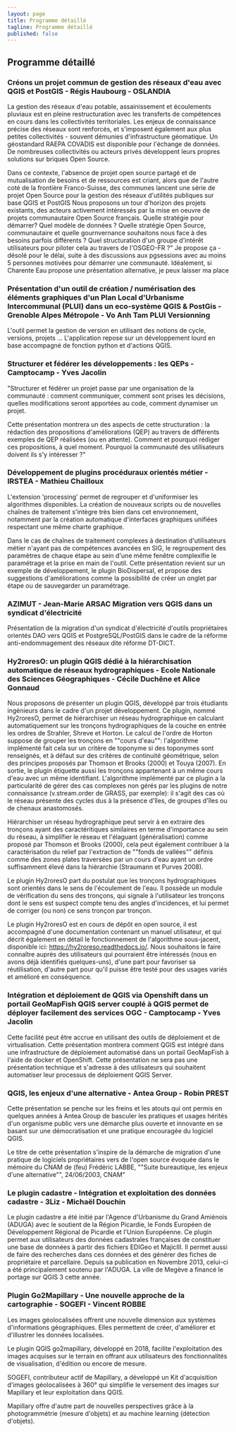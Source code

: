 ```yaml
---
layout: page
title: Programme détaillé
tagline: Programme détaillé
published: false
---
```


## Programme détaillé

### Créons un projet commun de gestion des réseaux d'eau avec QGIS et PostGIS - Régis Haubourg - OSLANDIA

La gestion des réseaux d'eau potable, assainissement et écoulements pluviaux est en pleine restructuration avec les transferts de compétences en cours dans les collectivités territoriales.
Les enjeux de connaissance précise des réseaux sont renforcés, et s'imposent également aux plus petites collectivités - souvent démunies d'infrastructure géomatique. Un géostandard RAEPA COVADIS est disponible pour l'échange de données. 
De nombreuses collectivités ou acteurs privés développent leurs propres solutions sur briques Open Source. 

Dans ce contexte, l'absence de projet open source partagé et de mutualisation de besoins et de ressources est criant, alors que de l'autre coté de la frontière Franco-Suisse, des communes lancent une série de projet Open Source pour la gestion des réseaux d'utilités publiques sur base QGIS et PostGIS 
Nous proposons un tour d'horizon des projets existants, des acteurs activement intéressés par la mise en oeuvre de projets communautaire Open Source français. 
Quelle stratégie pour démarrer? Quel modèle de données ? Quelle stratégie Open Source, communautaire et quelle gournvernance souhaitons nous face à des besoins parfois différents ? Quel structuration d'un groupe d'intérêt utilisateurs pour piloter cela au travers de l'OSGEO-FR ?"	Je propose ça - désolé pour le délai, suite à des discussions aux pgsessions avec au moins 5 personnes motivées pour démarrer une communauté. Idéalement, si Charente Eau propose une présentation alternative, je peux laisser ma place

### Présentation d'un outil de création / numérisation des éléments graphiques d'un Plan Local d'Urbanisme Intercommunal (PLUI) dans un eco-système QGIS & PostGis - Grenoble Alpes Métropole - Vo	Anh Tam	PLUI Versionning	

L'outil permet la gestion de version en utilisant des notions de cycle, versions, projets ... 
L'application repose sur un développement lourd en base accompagné de fonction python et d'actions QGIS.

### Structurer et fédérer les développements : les QEPs	- Camptocamp - Yves Jacolin 

"Structurer et fédérer un projet passe par une organisation de la communauté : comment communiquer, comment sont prises les décisions, quelles modifications seront apportées au code, comment dynamiser un projet.

Cette présentation montrera un des aspects de cette structuration : la rédaction des propositions d'améliorations (QEP) au travers de différents exemples de QEP réalisées (ou en attente). Comment et pourquoi rédiger ces propositions, à quel moment. Pourquoi la communauté des utilisateurs doivent ils s'y intéresser ?"	

### Développement de plugins procéduraux orientés métier - IRSTEA - Mathieu Chailloux

L'extension 'processing' permet de regrouper et d'uniformiser les algorithmes disponibles. La création de nouveaux scripts ou de nouvelles chaînes de traitement s'intègre très bien dans cet environnement, notamment par la création automatique d'interfaces graphiques unifiées respectant une même charte graphique.

Dans le cas de chaînes de traitement complexes à destination d'utilisateurs métier n'ayant pas de compétences avancées en SIG, le regroupement des paramètres de chaque étape au sein d'une même fenêtre complexifie le paramétrage et la prise en main de l'outil.
Cette présentation revient sur un exemple de développement, le plugin BioDispersal, et propose des suggestions d'améliorations comme la possibilité de créer un onglet par étape ou de sauvegarder un paramétrage.


### AZIMUT - Jean-Marie ARSAC	Migration vers QGIS dans un syndicat d'électricité	

Présentation de la migration d'un syndicat d'électricité d'outils propriétaires orientés DAO vers QGIS et PostgreSQL/PostGIS dans le cadre de la réforme anti-endommagement des réseaux dite réforme DT-DICT.


### Hy2roresO: un plugin QGIS dédié à la hiérarchisation automatique de réseaux hydrographiques - Ecole Nationale des Sciences Géographiques - Cécile Duchêne et Alice Gonnaud

Nous proposons de présenter un plugin QGIS, développé par trois étudiants ingénieurs dans le cadre d'un projet développement. Ce plugin, nommé Hy2roresO, permet de hiérarchiser un réseau hydrographique en calculant automatiquement sur les tronçons hydrographiques de la couche en entrée les ordres de Strahler, Shreve et Horton. Le calcul de l'ordre de Horton suppose de grouper les tronçons en ""cours d'eau"": l'algorithme implémenté fait cela sur un critère de toponyme si des toponymes sont renseignés, et à défaut sur des critères de continuité géométrique, selon des principes proposés par Thomson et Brooks (2000) et Touya (2007). En sortie, le plugin étiquette aussi les tronçons appartenant à un même cours d'eau avec un même identifiant. L'algorithme implémenté par ce plugin a la particularité de gérer des cas complexes non gérés par les plugins de notre connaissance (v.stream.order de GRASS, par exemple): il s'agit des cas où le réseau présente des cycles dus à la présence d'îles, de groupes d'îles ou de chenaux anastomosés.

Hiérarchiser un réseau hydrographique peut servir à en extraire des tronçons ayant des caractéritiques similaires en terme d'importance au sein du réseau, à simplifier le réseau et l'élaguant (généralisation) comme proposé par Thomson et Brooks (2000), cela peut également contribuer à la caractérisation du relief par l'extraction de ""fonds de vallées"" définis comme des zones plates traversées par un cours d'eau ayant un ordre suffisamment élevé dans la hiérarchie (Straumann et Purves 2008).

Le plugin Hy2roresO part du postulat que les tronçons hydrographiques sont orientés dans le sens de l'écoulement de l'eau. Il possède un module de vérification du sens des tronçons, qui signale à l'utilisateur les tronçons dont le sens est suspect compte tenu des angles d'incidences, et lui permet de corriger (ou non) ce sens tronçon par tronçon.

Le plugin Hy2roresO est en cours de dépôt en open source, il est accompagné d'une documentation contenant un manuel utilisateur, et qui décrit également en détail le fonctionnement de l'algorithme sous-jacent, disponible ici: https://hy2roreso.readthedocs.io/. Nous souhaitons le faire connaître auprès des utilisateurs qui pourraient être intéressés (nous en avons déjà identifiés quelques-uns), d'une part pour favoriser sa réutilisation, d'autre part pour qu'il puisse être testé pour des usages variés et amélioré en conséquence.

### Intégration et déploiement de QGIS via Openshift dans un portail GeoMapFish	QGIS server couplé à QGIS permet de déployer facilement des services OGC - Camptocamp - Yves Jacolin

Cette facilité peut être accrue en utilisant des outils de déploiement et de virtualisation. Cette présentation montrera comment QGIS est intégré dans une infrastructure de déploiement automatisé dans un portail GeoMapFish à l'aide de docker et OpenShift.	Cette présentation ne sera pas une présentation technique et s'adresse à des utilisateurs qui souhaitent automatiser leur processus de déploiement QGIS Server.

### QGIS, les enjeux d'une alternative - Antea Group - Robin PREST

Cette présentation se penche sur les freins et les atouts qui ont permis en quelques années à Antea Group de basculer les pratiques et usages hérités d'un organisme public vers une démarche plus ouverte et innovante en se basant sur une démocratisation et une pratique encouragée du logiciel QGIS.

Le titre de cette présentation s'inspire de la démarche de migration d'une pratique de logiciels propriétaires vers de l'open source évoquée dans le mémoire du CNAM de (feu) Frédéric LABBE, ""Suite bureautique, les enjeux d'une alternative"", 24/06/2003, CNAM"

### Le plugin cadastre - Intégration et exploitation des données cadastre - 3Liz - Michaël Douchin

Le plugin cadastre a été initié par l'Agence d'Urbanisme du Grand Amiénois (ADUGA) avec le soutient de la Région Picardie, le Fonds Européen de Développement Régional de Picardie et l'Union Européenne.
Ce plugin permet aux utilisateurs des données cadastrales françaises de constituer une base de données à partir des fichiers EDIGeo et MajicIII. Il permet aussi de faire des recherches dans ces données et des générer des fiches de propriétaire et parcellaire.
Depuis sa publication en Novembre 2013, celui-ci a été principalement soutenu par l'ADUGA. La ville de Megève a financé le portage sur QGIS 3 cette année.


### Plugin Go2Mapillary - Une nouvelle approche de la cartographie - SOGEFI - Vincent ROBBE

Les images géolocalisées offrent une nouvelle dimension aux systèmes d'informations géographiques. Elles permettent de créer, d'améliorer et d'illustrer les données localisées.

Le plugin QGIS go2mapillary, développé en 2018, facilite l'exploitation des images acquises sur le terrain en offrant aux utilisateurs des fonctionnalités de visualisation, d'édition ou encore de mesure.

SOGEFI, contributeur actif de Mapillary, a développé un Kit d'acquisition d'images géolocalisées à 360° qui simplifie le versement des images sur Mapillary et leur exploitation dans QGIS.

Mapillary offre d'autre part de nouvelles perspectives grâce à la photogrammétrie (mesure d'objets) et au machine learning (détection d'objets).
